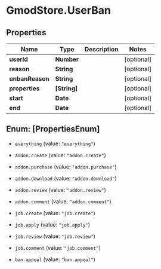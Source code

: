 # GmodStore.UserBan

## Properties

Name | Type | Description | Notes
------------ | ------------- | ------------- | -------------
**userId** | **Number** |  | [optional] 
**reason** | **String** |  | [optional] 
**unbanReason** | **String** |  | [optional] 
**properties** | **[String]** |  | [optional] 
**start** | **Date** |  | [optional] 
**end** | **Date** |  | [optional] 



## Enum: [PropertiesEnum]


* `everything` (value: `"everything"`)

* `addon.create` (value: `"addon.create"`)

* `addon.purchase` (value: `"addon.purchase"`)

* `addon.download` (value: `"addon.download"`)

* `addon.review` (value: `"addon.review"`)

* `addon.comment` (value: `"addon.comment"`)

* `job.create` (value: `"job.create"`)

* `job.apply` (value: `"job.apply"`)

* `job.review` (value: `"job.review"`)

* `job.comment` (value: `"job.comment"`)

* `ban.appeal` (value: `"ban.appeal"`)




